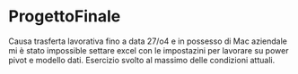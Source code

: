 # ProgettoFinale
Causa trasferta lavorativa fino a data 27/o4 e in possesso di Mac aziendale mi è stato impossible settare excel con le impostazini per lavorare su power pivot e modello dati. Esercizio svolto al massimo delle condizioni attuali.
